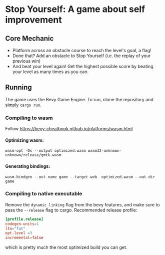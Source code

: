 # Stop Yourself: A game about self improvement
## Core Mechanic
- Platform across an obstacle course to reach the level's goal, a flag!
- Done that? Add an obstacle to Stop Yourself (i.e. the replay of your previous win)
- And beat your level again!
Get the highest possible score by beating your level as many times as you can.

## Running
The game uses the Bevy Game Engine. To run, clone the repository and simply `cargo run`.

### Compiling to wasm
Follow https://bevy-cheatbook.github.io/platforms/wasm.html
#### Optimizing wasm:
`wasm-opt -Os --output optimized.wasm wasm32-unknown-unknown/release/gmtk.wasm`
#### Generating bindings:
`wasm-bindgen --out-name game --target web  optimized.wasm --out-dir game`
### Compiling to native executable
Remove the `dynamic_linking` flag from the bevy features, and make sure to pass the `--release` flag to cargo.
Recommended release profile:
```toml
[profile.release]
codegen-units=1
lto="fat"
opt-level =3
incremental=false
```
which is pretty much the most optimized build you can get.

